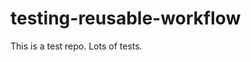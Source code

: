# testing-reusable-workflow

This is a test repo. Lots of tests.

<!-- START /templates/footer.md -->
<!-- END /templates/footer.md -->
